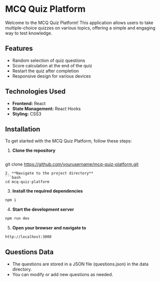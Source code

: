 # MCQ Quiz Platform

Welcome to the MCQ Quiz Platform! This application allows users to take multiple-choice quizzes on various topics, offering a simple and engaging way to test knowledge.

## Features

- Random selection of quiz questions
- Score calculation at the end of the quiz
- Restart the quiz after completion
- Responsive design for various devices

## Technologies Used

- **Frontend:** React
- **State Management:** React Hooks
- **Styling:** CSS3

## Installation

To get started with the MCQ Quiz Platform, follow these steps:

1. **Clone the repository**

   ```bash
  git clone https://github.com/yourusername/mcq-quiz-platform.git
  ```
2. **Navigate to the project directory**
  ```bash
  cd mcq-quiz-platform
  ```
3. **Install the required dependencies**
  ```bash
  npm i
  ```
4. **Start the development server**
  ```bash
  npm run dev
  ```
5. **Open your browser and navigate to**
  ```bash
  http://localhost:3000
  ```

## Questions Data
 - The questions are stored in a JSON file (questions.json) in the data directory. 
 - You can modify or add new questions as needed.